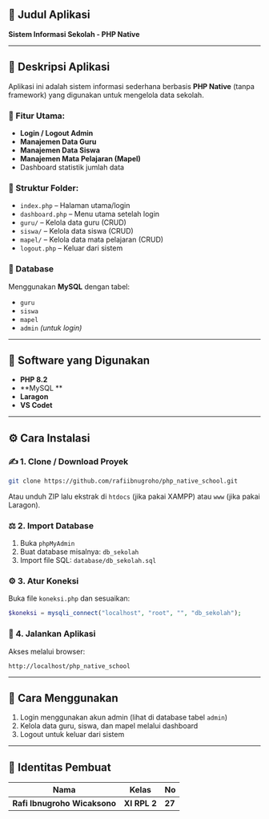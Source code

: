 ## 📄 Judul Aplikasi

**Sistem Informasi Sekolah - PHP Native**

---

## 📖 Deskripsi Aplikasi

Aplikasi ini adalah sistem informasi sederhana berbasis **PHP Native** (tanpa framework) yang digunakan untuk mengelola data sekolah.

### 📅 Fitur Utama:

* **Login / Logout Admin**
* **Manajemen Data Guru**
* **Manajemen Data Siswa**
* **Manajemen Mata Pelajaran (Mapel)**
* Dashboard statistik jumlah data

### 📁 Struktur Folder:

* `index.php` – Halaman utama/login
* `dashboard.php` – Menu utama setelah login
* `guru/` – Kelola data guru (CRUD)
* `siswa/` – Kelola data siswa (CRUD)
* `mapel/` – Kelola data mata pelajaran (CRUD)
* `logout.php` – Keluar dari sistem

### 🔹 Database

Menggunakan **MySQL** dengan tabel:

* `guru`
* `siswa`
* `mapel`
* `admin` *(untuk login)*

---

## 🧰 Software yang Digunakan

* **PHP 8.2**
* **MySQL **
* **Laragon**
* **VS Codet**

---

## ⚙️ Cara Instalasi

### ✍️ 1. Clone / Download Proyek

```bash
git clone https://github.com/rafiibnugroho/php_native_school.git
```

Atau unduh ZIP lalu ekstrak di `htdocs` (jika pakai XAMPP) atau `www` (jika pakai Laragon).

### ⚖️ 2. Import Database

1. Buka `phpMyAdmin`
2. Buat database misalnya: `db_sekolah`
3. Import file SQL: `database/db_sekolah.sql`

### ⚙️ 3. Atur Koneksi

Buka file `koneksi.php` dan sesuaikan:

```php
$koneksi = mysqli_connect("localhost", "root", "", "db_sekolah");
```

### 🔄 4. Jalankan Aplikasi

Akses melalui browser:

```
http://localhost/php_native_school
```

---

## 🚀 Cara Menggunakan

1. Login menggunakan akun admin (lihat di database tabel `admin`)
2. Kelola data guru, siswa, dan mapel melalui dashboard
3. Logout untuk keluar dari sistem

---

## 👤 Identitas Pembuat

|              Nama             |    Kelas     |   No   |
| ----------------------------- | ------------ | ------ |
| **Rafi Ibnugroho Wicaksono**  | **XI RPL 2** | **27** |
